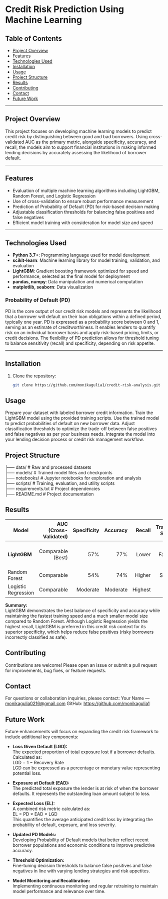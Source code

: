 # Credit Risk Prediction Using Machine Learning

## Table of Contents

- [Project Overview](#project-overview)
- [Features](#features)
- [Technologies Used](#technologies-used)
- [Installation](#installation)
- [Usage](#usage)
- [Project Structure](#project-structure)
- [Results](#results)
- [Contributing](#contributing)
- [Contact](#contact)
- [Future Work](#future-work)

---

## Project Overview

This project focuses on developing machine learning models to predict credit risk by distinguishing between good and bad borrowers. Using cross-validated AUC as the primary metric, alongside specificity, accuracy, and recall, the models aim to support financial institutions in making informed lending decisions by accurately assessing the likelihood of borrower default.

---

## Features

- Evaluation of multiple machine learning algorithms including LightGBM, Random Forest, and Logistic Regression  
- Use of cross-validation to ensure robust performance measurement  
- Prediction of Probability of Default (PD) for risk-based decision making  
- Adjustable classification thresholds for balancing false positives and false negatives  
- Efficient model training with consideration for model size and speed  

---

## Technologies Used

- **Python 3.7+**: Programming language used for model development  
- **scikit-learn**: Machine learning library for model training, validation, and evaluation  
- **LightGBM**: Gradient boosting framework optimized for speed and performance, selected as the final model for deployment  
- **pandas, numpy**: Data manipulation and numerical computation  
- **matplotlib, seaborn**: Data visualization  

### Probability of Default (PD)

PD is the core output of our credit risk models and represents the likelihood that a borrower will default on their loan obligations within a defined period, typically one year. PD is expressed as a probability score between 0 and 1, serving as an estimate of creditworthiness. It enables lenders to quantify risk on an individual borrower basis and apply risk-based pricing, limits, or credit decisions. The flexibility of PD prediction allows for threshold tuning to balance sensitivity (recall) and specificity, depending on risk appetite.

---

## Installation

1. Clone the repository:  
   ```bash
   git clone https://github.com/monikagulia1/credit-risk-analysis.git

## Usage

Prepare your dataset with labeled borrower credit information.
Train the LightGBM model using the provided training scripts.
Use the trained model to predict probabilities of default on new borrower data.
Adjust classification thresholds to optimize the trade-off between false positives and false negatives as per your business needs.
Integrate the model into your lending decision process or credit risk management workflow.

## Project Structure

├── data/                  # Raw and processed datasets  
├── models/                # Trained model files and checkpoints  
├── notebooks/             # Jupyter notebooks for exploration and analysis  
├── scripts/               # Training, evaluation, and utility scripts  
├── requirements.txt       # Project dependencies  
├── README.md              # Project documentation  

## Results

| Model               | AUC (Cross-Validated) | Specificity | Accuracy | Recall   | Training Speed | Model Size                |
|---------------------|----------------------:|------------:|---------:|---------:|---------------:|--------------------------:|
| **LightGBM**        | Comparable (Best)      | 57%         | 77%      | Lower    | Fastest       | ~5x smaller than RF       |
| Random Forest       | Comparable             | 54%         | 74%      | Higher   | Slower        | Larger                   |
| Logistic Regression | Comparable             | Moderate    | Moderate | Highest  | Fast          | Small                    |

**Summary:**  
LightGBM demonstrates the best balance of specificity and accuracy while maintaining the fastest training speed and a much smaller model size compared to Random Forest. Although Logistic Regression yields the highest recall, LightGBM is preferred in this credit risk context for its superior specificity, which helps reduce false positives (risky borrowers incorrectly classified as safe).


## Contributing

Contributions are welcome! Please open an issue or submit a pull request for improvements, bug fixes, or feature requests.

## Contact

For questions or collaboration inquiries, please contact:
Your Name — monikagulia0216@gmail.com
GitHub: https://github.com/monikagulia1

## Future Work

Future enhancements will focus on expanding the credit risk framework to include additional key components:

- **Loss Given Default (LGD):**  
  The expected proportion of total exposure lost if a borrower defaults. Calculated as:  
  LGD = 1 − Recovery Rate  
  LGD can be expressed as a percentage or monetary value representing potential loss.

- **Exposure at Default (EAD):**  
  The predicted total exposure the lender is at risk of when the borrower defaults. It represents the outstanding loan amount subject to loss.

- **Expected Loss (EL):**  
  A combined risk metric calculated as:  
  EL = PD × EAD × LGD  
  This quantifies the average anticipated credit loss by integrating the probability of default, exposure, and loss severity.

- **Updated PD Models:**  
  Developing Probability of Default models that better reflect recent borrower populations and economic conditions to improve predictive accuracy.

- **Threshold Optimization:**  
  Fine-tuning decision thresholds to balance false positives and false negatives in line with varying lending strategies and risk appetites.

- **Model Monitoring and Recalibration:**  
  Implementing continuous monitoring and regular retraining to maintain model performance and relevance over time.
